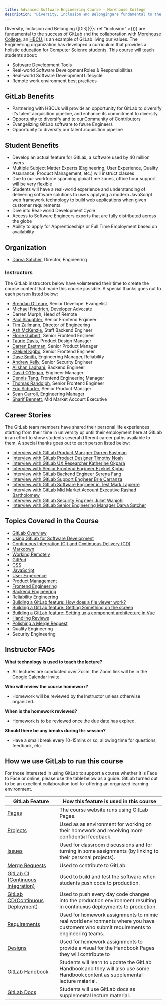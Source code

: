 ```yaml
---
title: Advanced Software Engineering Course - Morehouse College
description: "Diversity, Inclusion and Belongingare fundamental to the success of GitLab and the collaboration with Morehouse College, an HBCU, is an example of GitLab living our values."
---
```


Diversity, Inclusion and Belonging ([DIB]({{< ref "inclusion" >}})) are fundamental to the success of GitLab and the collaboration with [Morehouse College](https://www.morehouse.edu), an [HBCU](https://en.wikipedia.org/wiki/Historically_black_colleges_and_universities), is an example of GitLab living our values. The Engineering organization has developed a curriculum that provides a holistic education for Computer Science students. This course will teach students about:

- Software Development Tools
- Real-world Software Development Roles & Responsibilities
- Real-world Software Development Lifecycle
- Remote work environment best practices

## GitLab Benefits

- Partnering with HBCUs will provide an opportunity for GitLab to diversify it’s talent acquisition pipeline, and enhance its commitment to diversity.
- Opportunity to diversify and to our Community of Contributors
- Evangelizing GitLab software to future Engineers
- Opportunity to diversify our talent acquisition pipeline

## Student Benefits

- Develop an actual feature for GitLab, a software used by 40 million users
- Multiple Subject Matter Experts (Engineering, User Experience, Quality Assurance, Product Management, etc.) will instruct classes
- Due to our workforce spanning global time zones, office hour support will be very flexible
- Students will have a real-world experience and understanding of delivering software solutions to users applying a modern JavaScript web framework technology to build web applications when given customer requirements.
- Dive into Real-world Development Cycle
- Access to Software Engineers experts that are fully distributed across the globe
- Ability to apply for Apprenticeships or Full Time Employment based on availability

## Organization

- [Darva Satcher](/handbook/company/team/#dsatcher), Director, Engineering

### Instructors

The GitLab instructors below have volunteered their time to create the course content that made this course possible. A special thanks goes out to each person listed below:

- [Brendan O’Leary](/handbook/company/team/#brendan), Senior Developer Evangelist
- [Michael Friedrich](/handbook/company/team/#dnsmichi), Developer Advocate
- Darren Murph, Head of Remote
- [Paul Slaughter](/handbook/company/team/#pslaughter), Senior Frontend Engineer
- [Tim Zallmann](/handbook/company/team/#timzallmann), Director of Engineering
- [Ash McKenzie](/handbook/company/team/#ashmckenzie), Staff Backend Engineer
- [Florie Guibert](/handbook/company/team/#fguibert), Senior Frontend Engineer
- [Taurie Davis](/handbook/company/team/#tauriedavis), Product Design Manager
- [Darren Eastman](/handbook/company/team/#darreneastman), Senior Product Manager
- [Ezekiel Kigbo](/handbook/company/team/#ekigbo), Senior Frontend Engineer
- [Dave Smith](/handbook/company/team/#dawsmith), Engineering Manager, Reliability
- [Andrew Kelly](/handbook/company/team/#ankelly), Senior Security Engineer
- [Alishan Ladhani](/handbook/company/team/#ali-gitlab), Backend Engineer
- [David O'Regan](/handbook/company/team/#oregand), Engineer Manager
- [Dennis Tang](/handbook/company/team/#dennis), Frontend Engineering Manager
- [Thomas Randolph](/handbook/company/team/#thomasrandolph), Senior Frontend Engineer
- [Eric Schurter](/handbook/company/team/#ericschurter), Senior Product Manager
- [Sean Carroll](/handbook/company/team/#sean_carroll), Engineering Manager
- [Sharif Bennett](/handbook/company/team/#sharifatl), Mid Market Account Executive

## Career Stories

The GitLab team members have shared their personal life experiences starting from their time in university up until their employment here at GitLab in an effort to show students several different career paths available to them. A special thanks goes out to each person listed below:

- [Interview with GitLab Product Manager Darren Eastman](https://youtu.be/TOZ29Q-AJyA)
- [Interview with GitLab Product Designer Timothy Noah](https://youtu.be/thkDMMk32PI)
- [Interview with GitLab UX Researcher Katherine Okpara](https://youtu.be/A6id0ZiCK_0)
- [Interview with Senior Frontend Engineer Ezekiel Kigbo](https://youtu.be/_bnZCKQHdbw)
- [Interview with GitLab Backend Engineer Serena Fang](https://youtu.be/nRcDCECs3h4)
- [Interview with GitLab Support Engineer Brie Carranza](https://youtu.be/d2vo_--lX-M)
- [Interview with GitLab Software Engineer in Test Mark Lapierre](https://youtu.be/lU-gRtRZ_Do)
- [Interview with GitLab Mid Market Account Executive Rashad Bartholomew](https://www.youtube.com/watch?v=tu7x_Lx373s)
- [Interview with GitLab Security Engineer Juliet Wanjohi](https://youtu.be/d0WKjCPtcUs)
- [Interview with GitLab Senior Engineering Manager Darva Satcher](https://www.youtube.com/watch?v=MOO-Rmlms3c )

## Topics Covered in the Course

- [GitLab Overview](https://docs.google.com/presentation/d/1IKSQnrraLHh20kWeYs2ftG9vOzzjMk7i0XO46sZyozs/edit#slide=id.g33dd8d4a56_0_0)
- [Using GitLab for Software Development](https://docs.google.com/presentation/d/1_Fh9C1zn9ovZGOZhDbeB1ap4abzLMVC-F5Mp4Q6cDQQ/edit?usp=sharing)
- [Continuous Integration (CI) and Continuous Delivery (CD)](https://docs.google.com/presentation/d/1GCuWqu8kC4YwALNJKtkE_jp2Y2jXqSZCCwvj5vbPcsI/edit?usp=sharing)
- [Markdown](https://docs.google.com/presentation/d/1cQSHGJCjnO0893aTDgDa8I2NXTURYq0zIPCGuj2jvn8/)
- [Working Remotely](https://docs.google.com/presentation/d/1ud9V8Fuw0X-gvw3MuYtBXbC_XpG-yXk7crhcJTkuhwM/edit#slide=id.g33dd8d4a56_0_0)
- [GitPod](https://docs.google.com/presentation/d/1viVjBaskfsqfavUjGBxsFAq9iI1eJ8I9DTxE2d6wj_I)
- [CSS](https://docs.google.com/presentation/d/14lDoSOaUuogJnbzDTWKaC3IX4TBUu0BvLWr7FXB8ysA/edit#slide=id.p)
- [JavaScript](https://docs.google.com/presentation/d/1SXvuHSsYQAy5K4k2NqiJoVMYMFvxQBim9mu8ga1I7O0/edit#slide=id.g33dd8d4a56_0_0)
- [User Experience](https://docs.google.com/presentation/d/1mlJeY-Qa74qf_5efKKXl6DrddFpOZM5l1yTogcSSgo8/edit)
- [Product Management](https://docs.google.com/presentation/d/1-VNBfD01y8_AkrUDLez7b2FABBuI0ZmntGyClk4d-68/edit)
- [Frontend Engineering](https://docs.google.com/presentation/d/1BVzIGOD1Iis5elN00vcd_3-vKDWkR7U0QvmDkBFFK2Y/edit)
- [Backend Engineering](https://docs.google.com/presentation/d/1lNvXgFTczimNowmLJyEpQKXSZtbpAVeJkSH5XMCbKIg/edit)
- [Reliability Engineering](https://docs.google.com/presentation/d/1sKD4hFt_zTVdw80_aZOrVKErtRzqKpHNG4YtPT_RkW0/edit?usp=sharing)
- [Building a GitLab feature: How does a file viewer work?](https://docs.google.com/presentation/d/1fnjnD1TDvlYSVwNeJEMe5spZ-iFXosDYiPLuvE0xPTA/edit)
- [Building a GitLab feature: Getting Something on the screen](https://docs.google.com/presentation/d/1fH2kUuf2zSI3cI4XMfio0FJ_I3Z7rJUbWIBZvsD3J5c/edit#slide=id.g33dd8d4a56_0_0)
- [Building a GitLab feature: Setting up a component architecture in Vue](https://docs.google.com/presentation/d/1mldZybxLf2TswyzXJs8bSkidAGcOLLMoD6IKIBdK6ZY/edit?usp=sharing)
- [Handling Reviews](https://docs.google.com/presentation/d/1MZQ4ohhnUfHXv8DKF7_tzIxr2PPj-n7rrAV8tQc87L4/edit?usp=sharing)
- [Polishing a Merge Request](https://docs.google.com/presentation/d/1eLMUwo8kR9M5UD8_BZy_uqpyxh9_tsSp0xS0yKHyEcU/edit?usp=sharing)
- Quality Engineering
- Security Engineering

## Instructor FAQs

**What technology is used to teach the lecture?**

- All lectures are conducted over Zoom, the Zoom link will be in the Google Calendar invite.

**Who will review the course homework?**

- Homework will be reviewed by the Instructor unless otherwise organized.

**When is the homework reviewed?**

- Homework is to be reviewed once the due date has expired.

**Should there be any breaks during the session?**

- Have a small break every 10-15mins or so, allowing time for questions, feedback, etc.

## How we use GitLab to run this course

For those interested in using GitLab to support a course whether it is Face to Face or online, please use the table below as a guide. GitLab turned out to be an excellent collaboration tool for offering an organized learning environment.

| GitLab Feature | How this feature is used in this course |
| -------------- | --------------------------------------- |
| [Pages](https://docs.gitlab.com/ee/user/project/pages/) | The course website runs using GitLab Pages. |
| [Projects](https://docs.gitlab.com/ee/user/project/) | Used as an environment for working on their homework and receiving more confidential feedback. |
| [Issues](https://docs.gitlab.com/ee/user/project/issues/) | Used for classroom discussions and for turning in some assignments (by linking to their personal projects). |
| [Merge Requests](https://docs.gitlab.com/ee/user/project/merge_requests/) | Used to contribute to GitLab. |
| [GitLab CI (Continuous Integration)](https://docs.gitlab.com/ee/ci/) | Used to build and test the software when students push code to production. |
| [GitLab CD(Continuous Deployment)](https://docs.gitlab.com/ee/ci/) | Used to push every day code changes into the production environment resulting in continuous deployments to production. |
| [Requirements](https://docs.gitlab.com/ee/user/project/requirements/) | Used for homework assignments to mimic real world environments where you have customers who submit requirements to engineering teams. |
| [Designs](https://docs.gitlab.com/ee/user/project/issues/design_management.html) | Used for homework assignments to provide a visual for the Handbook Pages they will contribute to |
| [GitLab Handbook](/handbook) | Students will learn to update the GitLab Handbook and they will also use some Handbook content as supplemental lecture material. |
| [GitLab Docs](https://docs.gitlab.com) | Students will use GitLab docs as supplemental lecture material. |
